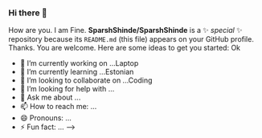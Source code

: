 ### Hi there 👋
How are you.
I am Fine.
**SparshShinde/SparshShinde** is a ✨ _special_ ✨ repository because its `README.md` (this file) appears on your GitHub profile.
Thanks.
You are welcome.
Here are some ideas to get you started:
Ok
- 🔭 I’m currently working on ...Laptop
- 🌱 I’m currently learning ...Estonian
- 👯 I’m looking to collaborate on ...Coding
- 🤔 I’m looking for help with ...
- 💬 Ask me about ...
- 📫 How to reach me: ...
- 😄 Pronouns: ...
- ⚡ Fun fact: ...
-->
